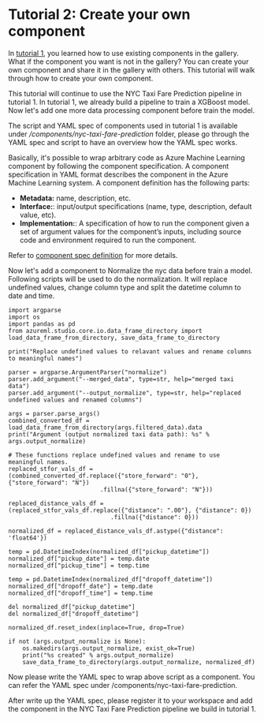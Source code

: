 # Tutorial 2: Create your own component

In [tutorial 1](./tutorial1-use-existing-components.md), you learned how to use existing components in the gallery. What if the component you want is not in the gallery? You can create your own component and share it in the gallery with others. This tutorial will walk through how to create your own component.

This tutorial will continue to use the NYC Taxi Fare Prediction pipeline in tutorial 1. In tutorial 1, we already build a pipeline to train a XGBoost model. Now let's add one more data processing component before train the model. 

The script and YAML spec of components used in tutorial 1 is available under */components/nyc-taxi-fare-prediction* folder, please go through the YAML spec and script to have an overview how the YAML spec works. 

Basically, it's possible to wrap arbitrary code as Azure Machine Learning component by following the component specification. A component specification in YAML format describes the component in the Azure Machine Learning system. A component definition has the following parts:

- **Metadata:** name, description, etc.
- **Interface:**: input/output specifications (name, type, description, default value, etc).
- **Implementation:**: A specification of how to run the component given a set of argument values for the component’s inputs, including source code and environment required to run the component. 

Refer to [component spec definition](../component-spec-definition.md) for more details. 

Now let's add a component to Normalize the nyc data before train a model. Following scripts will be used to do the normalization. It will replace undefined values, change column type and split the datetime column to date and time. 

```dotnetcli
import argparse
import os
import pandas as pd
from azureml.studio.core.io.data_frame_directory import load_data_frame_from_directory, save_data_frame_to_directory

print("Replace undefined values to relavant values and rename columns to meaningful names")

parser = argparse.ArgumentParser("normalize")
parser.add_argument("--merged_data", type=str, help="merged taxi data")
parser.add_argument("--output_normalize", type=str, help="replaced undefined values and renamed columns")

args = parser.parse_args()
combined_converted_df = load_data_frame_from_directory(args.filtered_data).data
print("Argument (output normalized taxi data path): %s" % args.output_normalize)

# These functions replace undefined values and rename to use meaningful names.
replaced_stfor_vals_df = (combined_converted_df.replace({"store_forward": "0"}, {"store_forward": "N"})
                          .fillna({"store_forward": "N"}))

replaced_distance_vals_df = (replaced_stfor_vals_df.replace({"distance": ".00"}, {"distance": 0})
                             .fillna({"distance": 0}))

normalized_df = replaced_distance_vals_df.astype({"distance": 'float64'})

temp = pd.DatetimeIndex(normalized_df["pickup_datetime"])
normalized_df["pickup_date"] = temp.date
normalized_df["pickup_time"] = temp.time

temp = pd.DatetimeIndex(normalized_df["dropoff_datetime"])
normalized_df["dropoff_date"] = temp.date
normalized_df["dropoff_time"] = temp.time

del normalized_df["pickup_datetime"]
del normalized_df["dropoff_datetime"]

normalized_df.reset_index(inplace=True, drop=True)

if not (args.output_normalize is None):
    os.makedirs(args.output_normalize, exist_ok=True)
    print("%s created" % args.output_normalize)
    save_data_frame_to_directory(args.output_normalize, normalized_df)
``` 


Now please write the YAML spec to wrap above script as a component. You can refer the YAML spec under /components/nyc-taxi-fare-prediction. 

After write up the YAML spec, please register it to your workspace and add the component in the NYC Taxi Fare Prediction pipeline we build in tutorial 1.  